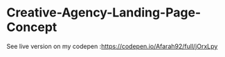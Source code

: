 # Creative-Agency-Landing-Page-Concept

See live version on my codepen :https://codepen.io/Afarah92/full/jOrxLpy
